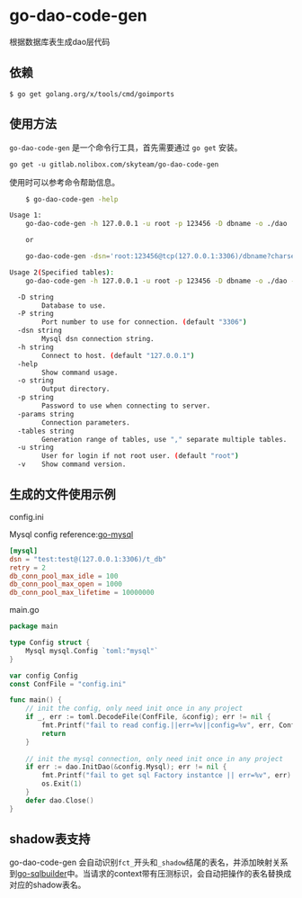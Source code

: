 # go-dao-code-gen

根据数据库表生成dao层代码

## 依赖 ##

    $ go get golang.org/x/tools/cmd/goimports

## 使用方法 ##

`go-dao-code-gen` 是一个命令行工具，首先需要通过 `go get` 安装。

    go get -u gitlab.nolibox.com/skyteam/go-dao-code-gen

使用时可以参考命令帮助信息。
``` bash
    $ go-dao-code-gen -help

Usage 1:
	go-dao-code-gen -h 127.0.0.1 -u root -p 123456 -D dbname -o ./dao

	or

	go-dao-code-gen -dsn='root:123456@tcp(127.0.0.1:3306)/dbname?charset=utf8' -o ./dao

Usage 2(Specified tables):
	go-dao-code-gen -h 127.0.0.1 -u root -p 123456 -D dbname -o ./dao -tables "tbl1,tbl2"

  -D string
    	Database to use.
  -P string
    	Port number to use for connection. (default "3306")
  -dsn string
    	Mysql dsn connection string.
  -h string
    	Connect to host. (default "127.0.0.1")
  -help
    	Show command usage.
  -o string
    	Output directory.
  -p string
    	Password to use when connecting to server.
  -params string
    	Connection parameters.
  -tables string
    	Generation range of tables, use "," separate multiple tables.
  -u string
    	User for login if not root user. (default "root")
  -v	Show command version.
```

## 生成的文件使用示例 ##

config.ini

Mysql config reference:[go-mysql](https://github.com/yangsai7/go-mysql)
``` toml
[mysql]
dsn = "test:test@(127.0.0.1:3306)/t_db"
retry = 2
db_conn_pool_max_idle = 100
db_conn_pool_max_open = 1000
db_conn_pool_max_lifetime = 10000000
```

main.go
``` go
package main

type Config struct {
	Mysql mysql.Config `toml:"mysql"`
}

var config Config
const ConfFile = "config.ini"

func main() {
	// init the config, only need init once in any project
	if _, err := toml.DecodeFile(ConfFile, &config); err != nil {
		fmt.Printf("fail to read config.||err=%v||config=%v", err, ConfFile)
		return
	}
	
    // init the mysql connection, only need init once in any project
	if err := dao.InitDao(&config.Mysql); err != nil {
		fmt.Printf("fail to get sql Factory instantce || err=%v", err)
        os.Exit(1)
	}
    defer dao.Close()
}
```

## shadow表支持 ##
go-dao-code-gen 会自动识别`fct_`开头和`_shadow`结尾的表名，并添加映射关系到[go-sqlbuilder](https://github.com/yangsai7/go-sqlbuilder)中。当请求的context带有压测标识，会自动把操作的表名替换成对应的shadow表名。
